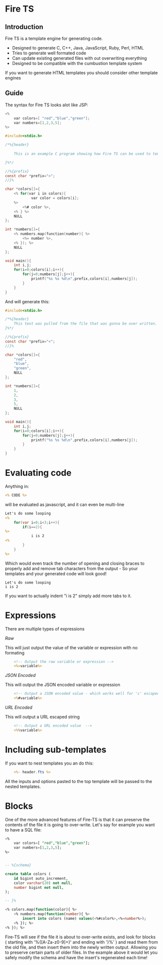 Fire TS
=======

## Introduction

Fire TS is a template engine for generating code. 

 * Designed to generate C, C++, Java, JavaScript, Ruby, Perl, HTML
 * Tries to generate well formated code
 * Can update existing generated files with out overwriting everything
 * Designed to be compatible with the cumbustion template system  

If you want to generate HTML templates you should consider other template engines

## Guide

The syntax for Fire TS looks alot like JSP:

```c
<%
	var colors=[ "red","blue","green"];
	var numbers=[1,2,3,5];
%>

#include<stdio.h>

/*%{header}
	
 	This is an example C program showing how Fire TS can be used to template C code

}%*/

//%{prefix}  
const char *prefix=">";
//}%

char *colors[]={
	<% for(var i in colors){ 
			var color = colors[i];
	%>
		<%# color %>,
	<% } %>
	NULL 
};

int *numbers[]={ 
	<% numbers.map(function(number){ %>
		<%= number %>,
	<% }); %>
	NULL 
};

void main(){
	int i,j;
	for(i=0;colors[i];i++){
		for(j=0;numbers[j];j++){
			printf("%s %s %d\n",prefix,colors[i],numbers[j]);
		}
	}
}

```

And will generate this:

```c
#include<stdio.h>

/*%{header}
	This text was pulled from the file that was gonna be over written.	
}%*/

//%{prefix}
const char *prefix="<";
//}%

char *colors[]={
	"red",
	"blue",
	"green",
	NULL 
};

int *numbers[]={ 
	1,
	2,
	3,
	5,
	NULL 
};

void main(){
	int i,j;
	for(i=0;colors[i];i++){
		for(j=0;numbers[j];j++){
			printf("%s %s %d\n",prefix,colors[i],numbers[j]);
		}
	}
}


```

# Evaluating code

Anything in: 

```jsp
<% CODE %> 
```
will be evaluated as javascript, and it can even be multi-line

```jsp
Let's do some looping
<%
	for(var i=0;i<3;i++){
		if(i==2){
%>
			i is 2
<%	
		}
	}
%>
```
Which would even track the number of opening and closing braces to properly add and remove tab characters from the output - So your templates and your generated code will look good!

```
Let's do some looping
i is 2
```

If you want to actually indent "i is 2" simply add more tabs to it. 

# Expressions

There are multiple types of expressions

*Raw*


This will just output the value of the variable or expression with no formating
```jsp
	<!-- Output the raw variable or expression -->
	<%=variable%>
```

*JSON Encoded*

This will output the JSON encoded variable or expression
```jsp
	<!-- Output a JSON encoded value - which works well for 'c' escaped strings  -->
	<%#variable%>
```

*URL Encoded*

This will output a URL escaped string
```jsp
	<!-- Output a URL encoded value  -->
	<%%variable%>
```

# Including sub-templates

If you want to nest templates you an do this:

```jsp
	<%- header.fts %>
```

All the inputs and options pasted to the top template will be passed to the nested templates. 

# Blocks

One of the more advanced features of Fire-TS is that it can preserve the contents of the file it is going to over-write. Let's say for example you want to have a SQL file:

```sql
<%
	var colors=[ "red","blue","green"];
	var numbers=[1,2,3,5];
%>


-- %{schema} 

create table colors (
	id bigint auto_increment,
	color varchar(20) not null,
	number bigint not null,
);

-- }%

<% colors.map(function(color){ %>
	<% numbers.map(function(number){ %>
		insert into colors (name) values(<%#color%>,<%=number%>);
	<% }); %>
<% }); %>

```

Fire-TS will see if the file it is about to over-write exists, and look for blocks ( starting with '%{[A-Za-z0-9]+}' and ending with '}%' ) and read them from the old file, and then insert them into the newly written output. Allowing you to preserve certain parts of older files. In the example above it would let you safely modify the schema and have the insert's regenerated each time!





 
